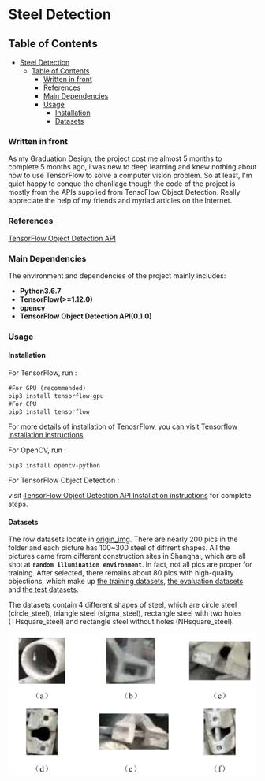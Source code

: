 # Steel Detection  

## Table of Contents  

<!-- TOC -->

- [Steel Detection](#steel-detection)
    - [Table of Contents](#table-of-contents)
        - [Written in front](#written-in-front)
        - [References](#references)
        - [Main Dependencies](#main-dependencies)
        - [Usage](#usage)
            - [Installation](#installation)
            - [Datasets](#datasets)

<!-- /TOC -->

### Written in front  

As my Graduation Design, the project cost me almost 5 months to complete.5 months ago, i was new to deep learning and knew nothing about how to use TensorFlow to solve a computer vision problem. So at least, I'm quiet happy to conque the chanllage though the code of the project is mostly from the APIs supplied from TensoFlow Object Detection. Really appreciate the help of my friends and myriad articles on the Internet.  

### References  

[TensorFlow Object Detection API](https://github.com/tensorflow/models/tree/master/research/object_detection)  

### Main Dependencies  

The environment and dependencies of the project mainly includes:  

* **Python3.6.7**  
* **TensorFlow(>=1.12.0)**  
* **opencv**  
* **TensorFlow Object Detection API(0.1.0)**  

### Usage  

#### Installation  

For TensorFlow, run :  

    #For GPU (recommended)  
    pip3 install tensorflow-gpu  
    #For CPU  
    pip3 install tensorflow  

For more details of installation of TenosrFlow, you can visit [Tensorflow installation instructions](https://www.tensorflow.org/install/).  

For OpenCV, run :  

    pip3 install opencv-python  

For TensorFlow Object Detection :  

visit [TensorFlow Object Detection API Installation instructions](https://github.com/tensorflow/models/blob/master/research/object_detection/g3doc/installation.md) for complete steps.  

#### Datasets  

The row datasets locate in [origin_img](https://github.com/JinshuChen/SteelDetection/tree/master/origin_img). There are nearly 200 pics in the folder and each picture has 100~300 steel of diffrent shapes. All the pictures came from different construction sites in Shanghai, which are all shot at **``random illumination environment``**. In fact, not all pics are proper for training. After selected, there remains about 80 pics with high-quality objections, which make up [the training datasets](https://github.com/JinshuChen/SteelDetection/tree/master/train_data), [the evaluation datasets](https://github.com/JinshuChen/SteelDetection/tree/master/eval_data) and [the test datasets](https://github.com/JinshuChen/SteelDetection/tree/master/test_data).  

The datasets contain 4 different shapes of steel, which are circle steel (circle_steel), triangle steel (sigma_steel), rectangle steel with two holes (THsquare_steel) and rectangle steel without holes (NHsquare_steel).  

![steel example](https://github.com/JinshuChen/SteelDetection/blob/master/presentation_img/D566A39B-594E-4ED0-BB01-1742F139C62A.png)
